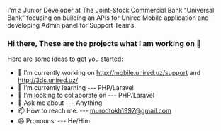 I'm a Junior Developer at The Joint-Stock Commercial Bank “Universal Bank” focusing on building an APIs for Unired Mobile application
and developing Admin panel for Support Teams.
### Hi there, These are the projects what I am working on 👋


Here are some ideas to get you started:

- 🔭 I’m currently working on http://mobile.unired.uz/support and http://3ds.unired.uz/
- 🌱 I’m currently learning --- PHP/Laravel
- 👯 I’m looking to collaborate on --- PHP/Laravel
- 💬 Ask me about --- Anything
- 📫 How to reach me: --- murodtokh1997@gmail.com
- 😄 Pronouns: --- He/Him
